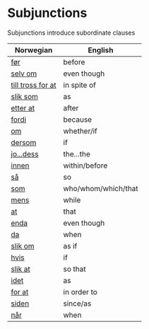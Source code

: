 # Subjunctions

Subjunctions introduce subordinate clauses

| Norwegian | English |
| --- | --- |
| [før](https://www.ordnett.no/search?language=no&phrase=før) | before |
| [selv om](https://www.ordnett.no/search?language=no&phrase=selv%20om) | even though |
| [till tross for at](https://www.ordnett.no/search?language=no&phrase=till%20tross%20for%20at) | in spite of |
| [slik som](https://www.ordnett.no/search?language=no&phrase=slik%20som) | as |
| [etter at](https://www.ordnett.no/search?language=no&phrase=etter%20at) | after |
| [fordi](https://www.ordnett.no/search?language=no&phrase=fordi) | because |
| [om](https://www.ordnett.no/search?language=no&phrase=om) | whether/if |
| [dersom](https://www.ordnett.no/search?language=no&phrase=dersom) | if |
| [jo...dess](https://www.ordnett.no/search?language=no&phrase=jo...dess) | the...the |
| [innen](https://www.ordnett.no/search?language=no&phrase=innen) | within/before |
| [så](https://www.ordnett.no/search?language=no&phrase=så) | so |
| [som](https://www.ordnett.no/search?language=no&phrase=som) | who/whom/which/that |
| [mens](https://www.ordnett.no/search?language=no&phrase=mens) | while |
| [at](https://www.ordnett.no/search?language=no&phrase=at) | that |
| [enda](https://www.ordnett.no/search?language=no&phrase=enda) | even though |
| [da](https://www.ordnett.no/search?language=no&phrase=da) | when |
| [slik om](https://www.ordnett.no/search?language=no&phrase=slik%20om) | as if |
| [hvis](https://www.ordnett.no/search?language=no&phrase=hvis) | if |
| [slik at](https://www.ordnett.no/search?language=no&phrase=slik%20at) | so that |
| [idet](https://www.ordnett.no/search?language=no&phrase=idet) | as |
| [for at](https://www.ordnett.no/search?language=no&phrase=for%20at) | in order to |
| [siden](https://www.ordnett.no/search?language=no&phrase=siden) | since/as |
| [når](https://www.ordnett.no/search?language=no&phrase=når) | when |


